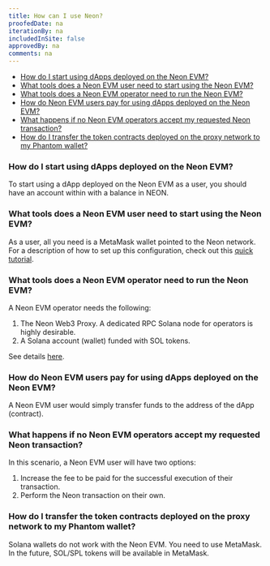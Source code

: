 ```yaml
---
title: How can I use Neon?
proofedDate: na
iterationBy: na
includedInSite: false
approvedBy: na
comments: na
---
```



* [How do I start using dApps deployed on the Neon EVM?](#how-do-i-start-using-dapps-deployed-on-the-neon-evm)
* [What tools does a Neon EVM user need to start using the Neon EVM?](#what-tools-does-a-neon-evm-user-need-to-start-using-the-neon-evm)
* [What tools does a Neon EVM operator need to run the Neon EVM?](#what-tools-does-a-neon-evm-operator-need-to-run-the-neon-evm)
* [How do Neon EVM users pay for using dApps deployed on the Neon EVM?](#how-do-neon-evm-users-pay-for-using-dapps-deployed-on-the-neon-evm)
* [What happens if no Neon EVM operators accept my requested Neon transaction?](#what-happens-if-no-neon-evm-operators-accept-my-requested-neon-transaction)
* [How do I transfer the token contracts deployed on the proxy network to my Phantom wallet?](#how-do-i-transfer-the-token-contracts-deployed-on-the-proxy-network-to-my-phantom-wallet)

### How do I start using dApps deployed on the Neon EVM?

To start using a dApp deployed on the Neon EVM as a user, you should have an account within
with a balance in NEON.

### What tools does a Neon EVM user need to start using the Neon EVM?

As a user, all you need is a MetaMask wallet pointed to the Neon network. For a description of how to set
up this configuration, check out this [quick tutorial](https://www.youtube.com/watch?v=ry2yGhWmGRw).

### What tools does a Neon EVM operator need to run the Neon EVM?

A Neon EVM operator needs the following:

  1. The Neon Web3 Proxy. A dedicated RPC Solana node for operators is highly desirable.
  2. A Solana account (wallet) funded with SOL tokens.

See details [here](operating/operator_guide.md).

### How do Neon EVM users pay for using dApps deployed on the Neon EVM?

A Neon EVM user would simply transfer funds to the address of the dApp (contract).

### What happens if no Neon EVM operators accept my requested Neon transaction?

In this scenario, a Neon EVM user will have two options:

  1. Increase the fee to be paid for the successful execution of their transaction.
  2. Perform the Neon transaction on their own.

### How do I transfer the token contracts deployed on the proxy network to my Phantom wallet?

Solana wallets do not work with the Neon EVM. You need to use MetaMask.
In the future, SOL/SPL tokens will be available in MetaMask.
